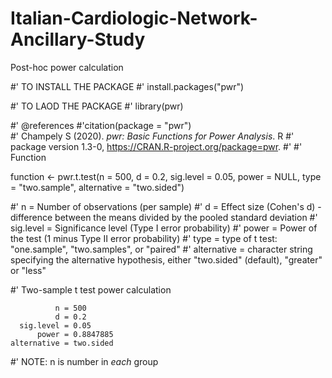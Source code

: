 # Italian-Cardiologic-Network-Ancillary-Study
Post-hoc power calculation

#' TO INSTALL THE PACKAGE
#' install.packages("pwr") 	  

#' TO LAOD THE PACKAGE
#' library(pwr)

#' @references
#'citation(package = "pwr")	  
#' Champely S (2020). _pwr: Basic Functions for Power Analysis_. R
#' package version 1.3-0, <https://CRAN.R-project.org/package=pwr>.
#'
#' Function

function <- pwr.t.test(n = 500, d = 0.2, sig.level = 0.05, power = NULL, type = "two.sample", alternative = "two.sided")

#' n = Number of observations (per sample)
#' d = Effect size (Cohen's d) - difference between the means divided by the pooled standard deviation
#' sig.level = Significance level (Type I error probability)
#' power = Power of the test (1 minus Type II error probability)
#' type = type of t test: "one.sample", "two.samples", or "paired"
#' alternative = character string specifying the alternative hypothesis, either "two.sided" (default), "greater" or "less"


#' Two-sample t test power calculation 

              n = 500
              d = 0.2
      sig.level = 0.05
          power = 0.8847885
    alternative = two.sided

#' NOTE: n is number in *each* group

